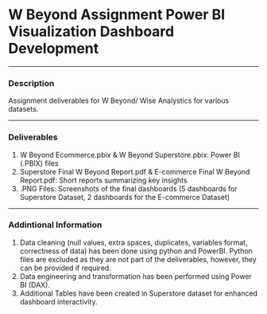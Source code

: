 # W Beyond Assignment Power BI Visualization Dashboard Development
___________________________________________________________________________________________________________________________________________________________________
### Description
Assignment deliverables for W Beyond/ Wise Analystics for various datasets.
___________________________________________________________________________________________________________________________________________________________________
### Deliverables
1. W Beyond Ecommerce.pbix & W Beyond Superstore.pbix: Power BI (.PBIX) files 
2. Superstore Final W Beyond Report.pdf & E-commerce Final W Beyond Report.pdf: Short reports summarizing key insights
3. .PNG Files: Screenshots of the final dashboards (5 dashboards for Superstore Dataset, 2 dashboards for the E-commerce Dataset)
___________________________________________________________________________________________________________________________________________________________________
### Addintional Information
1. Data cleaning (null values, extra spaces, duplicates, variables format, correctness of data) has been done using python and PowerBI. Python files are excluded as they are not part of the deliverables, however, they can be provided if required.
2. Data engineering and transformation has been performed using Power BI (DAX).
3. Additional Tables have been created in Superstore dataset for enhanced dashboard interactivity.
